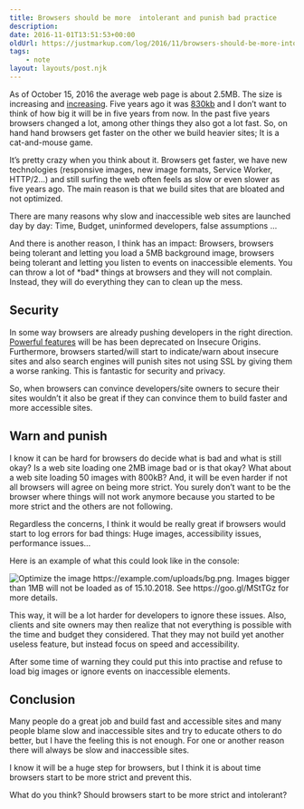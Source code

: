 ```yaml
---
title: Browsers should be more  intolerant and punish bad practice
description: 
date: 2016-11-01T13:51:53+00:00
oldUrl: https://justmarkup.com/log/2016/11/browsers-should-be-more-intolerant/
tags:
    - note
layout: layouts/post.njk
---
```


As of October 15, 2016 the average web page is about 2.5MB. The size is increasing and [increasing](http://httparchive.org/trends.php?s=All&minlabel=Oct+15+2011&maxlabel=Oct+15+2016#bytesTotal&reqTotal). Five years ago it was [830kb](http://httparchive.org/interesting.php?a=All&l=Oct%2015%202011) and I don’t want to think of how big it will be in five years from now. In the past five years browsers changed a lot, among other things they also got a lot fast. So, on hand hand browsers get faster on the other we build heavier sites; It is a cat-and-mouse game.

It’s pretty crazy when you think about it. Browsers get faster, we have new technologies (responsive images, new image formats, Service Worker, HTTP/2…) and still surfing the web often feels as slow or even slower as five years ago. The main reason is that we build sites that are bloated and not optimized.

There are many reasons why slow and inaccessible web sites are launched day by day: Time, Budget, uninformed developers, false assumptions …

And there is another reason, I think has an impact: Browsers, browsers being tolerant and letting you load a 5MB background image, browsers being tolerant and letting you listen to events on inaccessible elements. You can throw a lot of \*bad\* things at browsers and they will not complain. Instead, they will do everything they can to clean up the mess.

Security
--------

In some way browsers are already pushing developers in the right direction. [Powerful features](https://sites.google.com/a/chromium.org/dev/Home/chromium-security/deprecating-powerful-features-on-insecure-origins) will be has been deprecated on Insecure Origins. Furthermore, browsers started/will start to indicate/warn about insecure sites and also search engines will punish sites not using SSL by giving them a worse ranking. This is fantastic for security and privacy.

So, when browsers can convince developers/site owners to secure their sites wouldn’t it also be great if they can convince them to build faster and more accessible sites.

Warn and punish
---------------

I know it can be hard for browsers do decide what is bad and what is still okay? Is a web site loading one 2MB image bad or is that okay? What about a web site loading 50 images with 800kB? And, it will be even harder if not all browsers will agree on being more strict. You surely don’t want to be the browser where things will not work anymore because you started to be more strict and the others are not following.

Regardless the concerns, I think it would be really great if browsers would start to log errors for bad things: Huge images, accessibility issues, performance issues…

Here is an example of what this could look like in the console:

![Optimize the image https://example.com/uploads/bg.png. Images bigger than 1MB will not be loaded as of 15.10.2018. See https://goo.gl/MStTGz for more details.](https://justmarkup.com/log/wp-content/uploads/2016/11/Bildschirmfoto-vom-2016-11-01-142557.png)

This way, it will be a lot harder for developers to ignore these issues. Also, clients and site owners may then realize that not everything is possible with the time and budget they considered. That they may not build yet another useless feature, but instead focus on speed and accessibility.

After some time of warning they could put this into practise and refuse to load big images or ignore events on inaccessible elements.

Conclusion
----------

Many people do a great job and build fast and accessible sites and many people blame slow and inaccessible sites and try to educate others to do better, but I have the feeling this is not enough. For one or another reason there will always be slow and inaccessible sites.

I know it will be a huge step for browsers, but I think it is about time browsers start to be more strict and prevent this.

What do you think? Should browsers start to be more strict and intolerant?